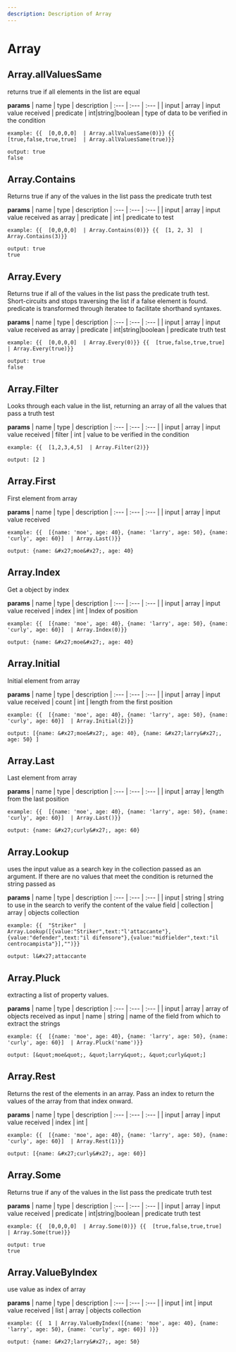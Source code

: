 ```yaml
---
description: Description of Array
---
```


# Array


## Array.allValuesSame
returns true if all elements in the list are equal


**params**
    | name | type  | description
    | :--- | :---  | :---        |
    | input | array  | input value received
    | predicate | int|string|boolean  | type of data to be verified in the condition


```
example: {{  [0,0,0,0]  | Array.allValuesSame(0)}} {{  [true,false,true,true]  | Array.allValuesSame(true)}}

output: true
false

```
## Array.Contains
Returns true if any of the values in the list pass the predicate truth test


**params**
    | name | type  | description
    | :--- | :---  | :---        |
    | input | array  | input value received as array
    | predicate | int  | predicate to test


```
example: {{  [0,0,0,0]  | Array.Contains(0)}} {{  [1, 2, 3]  | Array.Contains(3)}}

output: true
true

```
## Array.Every
Returns true if all of the values in the list pass the predicate truth test. Short-circuits and stops traversing the list if a false element is found. predicate is transformed through iteratee to facilitate shorthand syntaxes.


**params**
    | name | type  | description
    | :--- | :---  | :---        |
    | input | array  | input value received as array
    | predicate | int|string|boolean  | predicate truth test


```
example: {{  [0,0,0,0]  | Array.Every(0)}} {{  [true,false,true,true]  | Array.Every(true)}}

output: true
false

```
## Array.Filter
Looks through each value in the list, returning an array of all the values that pass a truth test


**params**
    | name | type  | description
    | :--- | :---  | :---        |
    | input | array  | input value received
    | filter | int  | value to be verified in the condition


```
example: {{  [1,2,3,4,5]  | Array.Filter(2)}}

output: [2 ]

```
## Array.First
First element from array


**params**
    | name | type  | description
    | :--- | :---  | :---        |
    | input | array  | input value received


```
example: {{  [{name: 'moe', age: 40}, {name: 'larry', age: 50}, {name: 'curly', age: 60}]  | Array.Last()}}

output: {name: &#x27;moe&#x27;, age: 40}

```
## Array.Index
Get a object by index


**params**
    | name | type  | description
    | :--- | :---  | :---        |
    | input | array  | input value received
    | index | int  | Index of position


```
example: {{  [{name: 'moe', age: 40}, {name: 'larry', age: 50}, {name: 'curly', age: 60}]  | Array.Index(0)}}

output: {name: &#x27;moe&#x27;, age: 40}

```
## Array.Initial
Initial element from array


**params**
    | name | type  | description
    | :--- | :---  | :---        |
    | input | array  | input value received
    | count | int  | length from the first position


```
example: {{  [{name: 'moe', age: 40}, {name: 'larry', age: 50}, {name: 'curly', age: 60}]  | Array.Initial(2)}}

output: [{name: &#x27;moe&#x27;, age: 40}, {name: &#x27;larry&#x27;, age: 50} ]

```
## Array.Last
Last element from array


**params**
    | name | type  | description
    | :--- | :---  | :---        |
    | input | array  | length from the last position


```
example: {{  [{name: 'moe', age: 40}, {name: 'larry', age: 50}, {name: 'curly', age: 60}]  | Array.Last()}}

output: {name: &#x27;curly&#x27;, age: 60}

```
## Array.Lookup
uses the input value as a search key in the collection passed as an argument. If there are no values that meet the condition is returned the string passed as


**params**
    | name | type  | description
    | :--- | :---  | :---        |
    | input | string  | string to use in the search to verify the content of the value field
    | collection | array  | objects collection


```
example: {{  "Striker"  | Array.Lookup([{value:"Striker",text:"l'attaccante"},{value:"defender",text:"il difensore"},{value:"midfielder",text:"il centrocampista"}],"")}}

output: l&#x27;attaccante

```
## Array.Pluck
extracting a list of property values.


**params**
    | name | type  | description
    | :--- | :---  | :---        |
    | input | array  | array of objects received as input
    | name | string  | name of the field from which to extract the strings


```
example: {{  [{name: 'moe', age: 40}, {name: 'larry', age: 50}, {name: 'curly', age: 60}]  | Array.Pluck('name')}}

output: [&quot;moe&quot;, &quot;larry&quot;, &quot;curly&quot;]

```
## Array.Rest
Returns the rest of the elements in an array. Pass an index to return the values of the array from that index onward.


**params**
    | name | type  | description
    | :--- | :---  | :---        |
    | input | array  | input value received
    | index | int  | 


```
example: {{  [{name: 'moe', age: 40}, {name: 'larry', age: 50}, {name: 'curly', age: 60}]  | Array.Rest(1)}}

output: [{name: &#x27;curly&#x27;, age: 60}]

```
## Array.Some
Returns true if any of the values in the list pass the predicate truth test


**params**
    | name | type  | description
    | :--- | :---  | :---        |
    | input | array  | input value received
    | predicate | int|string|boolean  | predicate truth test


```
example: {{  [0,0,0,0]  | Array.Some(0)}} {{  [true,false,true,true]  | Array.Some(true)}}

output: true
true

```
## Array.ValueByIndex
use value as index of array


**params**
    | name | type  | description
    | :--- | :---  | :---        |
    | input | int  | input value received
    | list | array  | objects collection


```
example: {{  1 | Array.ValueByIndex([{name: 'moe', age: 40}, {name: 'larry', age: 50}, {name: 'curly', age: 60}] )}}

output: {name: &#x27;larry&#x27;, age: 50}

```



